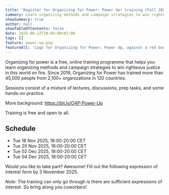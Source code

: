 ```yaml
---
title: 'Register for Organizing for Power: Power Up! training (Fall 2025)'
summary: Learn organizing methods and campaign strategies to win righteous justice in this world on fire.
showSummary: true
author: null
showTableOfContents: false
date: 2025-08-22T20:04:00+02:00
tags: []
feature: power-up.png
featureAlt: 'Logo for Organizing for Power: Power Up, against a red background, surrounded by fire emoji'
---
```


Organizing for power is a free, online training programme that helps you learn organizing methods and campaign strategies to win righteous justice in this world on fire. Since 2019, Organizing for Power has trained more than 45,000 people from 2,100+ organizations in 120 countries. 

Sessions consist of a mixture of lectures, discussions, prep tasks, and some hands-on practice.

More background: https://bit.ly/O4P-Power-Up

Training is free and open to all.

## Schedule

- Tue 18 Nov 2025, 18:00-20:00 CET
- Tue 20 Nov 2025, 18:00-20:00 CET
- Tue 02 Dec 2025, 18:00-20:00 CET
- Tue 04 Dec 2025, 18:00-20:00 CET
 
Would you like to take part? Awesome! Fill out the following expression of interest form by 3 November 2025.

*Note:* The training can only go through is there are sufficient expressions of interest. So bring along you coworkers!

<iframe data-tally-src="https://tally.so/embed/3ERME2?alignLeft=1&hideTitle=1&transparentBackground=1&dynamicHeight=1" loading="lazy" width="100%" height="740" frameborder="0" marginheight="0" marginwidth="0" title="Organizing for Power: Power Up! Training [Winter 2025]"></iframe>
<script>var d=document,w="https://tally.so/widgets/embed.js",v=function(){"undefined"!=typeof Tally?Tally.loadEmbeds():d.querySelectorAll("iframe[data-tally-src]:not([src])").forEach((function(e){e.src=e.dataset.tallySrc}))};if("undefined"!=typeof Tally)v();else if(d.querySelector('script[src="'+w+'"]')==null){var s=d.createElement("script");s.src=w,s.onload=v,s.onerror=v,d.body.appendChild(s);}</script>
